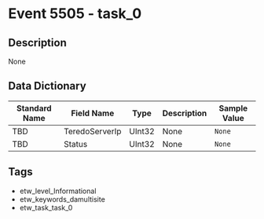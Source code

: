 # Event 5505 - task_0

## Description
None

## Data Dictionary
|Standard Name|Field Name|Type|Description|Sample Value|
|---|---|---|---|---|
|TBD|TeredoServerIp|UInt32|None|`None`|
|TBD|Status|UInt32|None|`None`|

## Tags
* etw_level_Informational
* etw_keywords_damultisite
* etw_task_task_0